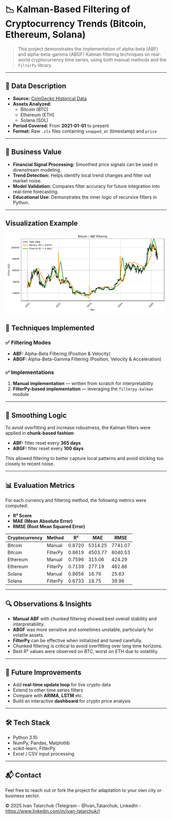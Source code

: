 # 📉 Kalman-Based Filtering of Cryptocurrency Trends (Bitcoin, Ethereum, Solana)

> This project demonstrates the implementation of alpha-beta (ABF) and alpha-beta-gamma (ABGF) Kalman filtering techniques on real-world cryptocurrency time series, using both manual methods and the `FilterPy` library.

---

## 📁 Data Description

- **Source:** [CoinGecko Historical Data](https://www.coingecko.com/)
- **Assets Analyzed:**
  - Bitcoin (BTC)
  - Ethereum (ETH)
  - Solana (SOL)
- **Period Covered:** From **2021-01-01** to present
- **Format:** Raw `.xls` files containing `snapped_at` (timestamp) and `price`

---

## 🧭 Business Value

- **Financial Signal Processing:** Smoothed price signals can be used in downstream modeling.
- **Trend Detection:** Helps identify local trend changes and filter out market noise.
- **Model Validation:** Compares filter accuracy for future integration into real-time forecasting.
- **Educational Use:** Demonstrates the inner logic of recursive filters in Python.

---
## Visualization Example
![AB Visual](visualizations_logs/alpha_beta/Alpha_Beta_BTC_365d.png)

## 🧠 Techniques Implemented

### ✅ Filtering Modes
- **ABF:** Alpha-Beta Filtering (Position & Velocity)
- **ABGF:** Alpha-Beta-Gamma Filtering (Position, Velocity & Acceleration)

### ✅ Implementations
1. **Manual implementation** — written from scratch for interpretability
2. **FilterPy-based implementation** — leveraging the `filterpy.kalman` module

---

## 🧮 Smoothing Logic

To avoid overfitting and increase robustness, the Kalman filters were applied in **chunk-based fashion**:
- **ABF:** filter reset every **365 days**
- **ABGF:** filter reset every **100 days**

This allowed filtering to better capture local patterns and avoid sticking too closely to recent noise.

---

## 📊 Evaluation Metrics
For each currency and filtering method, the following metrics were computed:

- **R² Score**
- **MAE (Mean Absolute Error)**
- **RMSE (Root Mean Squared Error)**

| Cryptocurrency | Method     | R²     | MAE        | RMSE      |
|----------------|------------|--------|------------|-----------|
| Bitcoin        | Manual     | 0.8720 | 5314.25    | 7741.07   |
| Bitcoin        | FilterPy   | 0.8619 | 4503.77    | 8040.53   |
| Ethereum       | Manual     | 0.7596 | 315.06     | 424.29    |
| Ethereum       | FilterPy   | 0.7139 | 277.19     | 462.86    |
| Solana         | Manual     | 0.8656 | 16.76      | 25.63     |
| Solana         | FilterPy   | 0.6733 | 18.75      | 39.96     |

---

## 🔍 Observations & Insights

- **Manual ABF** with chunked filtering showed best overall stability and interpretability.
- **ABGF** was more sensitive and sometimes unstable, particularly for volatile assets.
- **FilterPy** can be effective when initialized and tuned carefully.
- Chunked filtering is critical to avoid overfitting over long time horizons.
- Best R² values were observed on BTC, worst on ETH due to volatility.

---

## 🚀 Future Improvements

- Add **real-time update loop** for live crypto data
- Extend to other time series filters
- Compare with **ARIMA**, **LSTM** etc.
- Build an interactive **dashboard** for crypto price analysis

---

## 🛠️ Tech Stack

- Python 3.10
- NumPy, Pandas, Matplotlib
- scikit-learn, FilterPy
- Excel / CSV input processing

---

## 📬 Contact

Feel free to reach out or fork the project for adaptation to your own city or business sector.

© 2025 Ivan Tatarchuk (Telegram - @Ivan_Tatarchuk; LinkedIn - https://www.linkedin.com/in/ivan-tatarchuk/)
